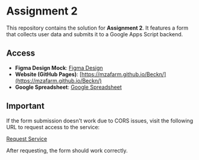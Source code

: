 # Assignment 2

This repository contains the solution for **Assignment 2**. It features a form that collects user data and submits it to a Google Apps Script backend.

## Access

-   **Figma Design Mock**: [Figma Design](https://www.figma.com/design/oOCCgUL3lwZB4LMZLMv7ug/KrishiSeva?node-id=0-1&p=f&t=6yfe4kiQBCy85yMH-0)
-   **Website (GitHub Pages)**: [https://mzafarm.github.io/Beckn/](https://mzafarm.github.io/Beckn/)
-   **Google Spreadsheet**: [Google Spreadsheet](https://docs.google.com/spreadsheets/d/17-EJ87OXXZW3J4jjWR5mWex1MUipcrfreMTERY8v47M/edit?gid=0#gid=0)

## Important

If the form submission doesn't work due to CORS issues, visit the following URL to request access to the service:

[Request Service](https://cors-anywhere.herokuapp.com/https://script.google.com/macros/s/AKfycbx_aZNOT6G5uAFg6aM1GpkozX1xGYuiHaoi_KHDlL_rpRxQsOGVxWvj9nXN__jmYsyllA/exec)

After requesting, the form should work correctly.
